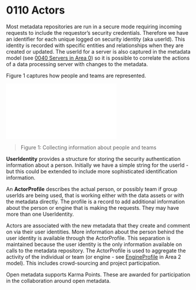 <!-- SPDX-License-Identifier: CC-BY-4.0 -->
<!-- Copyright Contributors to the Egeria project. -->

# 0110 Actors

Most metadata repositories are run in a secure mode
requiring incoming requests to include the requestor’s
security credentials.
Therefore we have an identifier for each unique logged on
security identity (aka userId).
This identity is recorded with specific entities and
relationships when they are created or updated.
The userId for a server is also captured in the metadata
model (see [0040 Servers in Area 0](0040-Software-Servers.md))
so it is possible to
correlate the actions of a data processing server with
changes to the metadata. 

Figure 1 captures how people and teams are represented.

![UML](0110-Actors.md)
> Figure 1: Collecting information about people and teams

**UserIdentity** provides a structure for storing the security
authentication information about a person.
Initially we have a simple string for the userId - but this
could be extended to include more sophisticated
identification information.

An **ActorProfile** describes the actual person, or possibly
team if group userIds are being used, that is working either
with the data assets or with the metadata directly.
The profile is a record to add additional information about
the person or engine that is making the requests.
They may have more than one UserIdentity.

Actors are associated with the new metadata that they
create and comment on via their user identities.
More information about the person behind the user
identity is available through the ActorProfile.
This separation is maintained because the user identity
is the only information available on calls to the metadata
repository.  The ActorProfile is used to aggregate the
activity of the individual or team
(or engine - see [EngineProfile](0250-Data-Processing-Engines.md) in Area 2 model).
This includes crowd-sourcing and project participation.

Open metadata supports Karma Points.
These are awarded for participation in the collaboration
around open metadata.